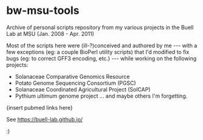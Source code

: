 # bw-msu-tools
Archive of personal scripts repository from my various projects in the Buell Lab at MSU (Jan. 2008 - Apr. 2011)

Most of the scripts here were (ill-?)conceived and authored by me --- with a few exceptions (eg: a couple BioPerl utility scripts)
that I'd modified to fix bugs (eg: to correct GFF3 encoding, etc.) --- while working on the following projects:

- Solanaceae Comparative Genomics Resource
- Potato Genome Sequencing Consortium (PGSC)
- Solanaceae Coordinated Agricultural Project (SolCAP)
- Pythium ultimum genome project
... and maybe others I'm forgetting.

{insert pubmed links here}

See https://buell-lab.github.io/

:)

